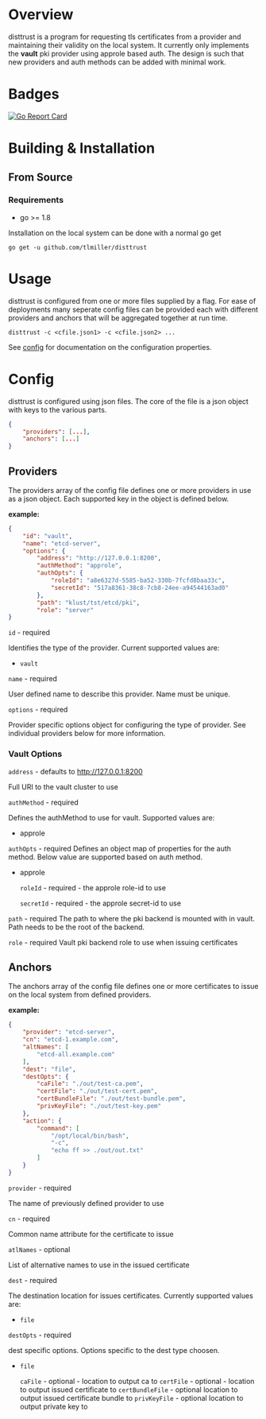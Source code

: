 # Overview

disttrust is a program for requesting tls certificates from a provider and
maintaining their validity on the local system. It currently only implements the
**vault** pki provider using approle based auth. The design is such that new
providers and auth methods can be added with minimal work.

# Badges
[![Go Report Card](https://goreportcard.com/badge/github.com/tlmiller/disttrust)](https://goreportcard.com/report/github.com/tlmiller/disttrust)

# Building & Installation

## From Source

### Requirements
- go >= 1.8

Installation on the local system can be done with a normal go get

`go get -u github.com/tlmiller/disttrust`

# Usage

disttrust is configured from one or more files supplied by a flag. For ease
of deployments many seperate config files can be provided each with different
providers and anchors that will be aggregated together at run time.

`disttrust -c <cfile.json1> -c <cfile.json2> ...`

See [config](#Config) for documentation on the configuration properties.

# Config
disttrust is configured using json files. The core of the file is a json object
with keys to the various parts.

```json
{
    "providers": [...],
    "anchors": [...]
}
```

## Providers
The providers array of the config file defines one or more providers in use as a
json object. Each supported key in the object is defined below.

**example:**
```json
{
    "id": "vault",
    "name": "etcd-server",
    "options": {
    	"address": "http://127.0.0.1:8200",
    	"authMethod": "approle",
    	"authOpts": {
    		"roleId": "a8e6327d-5585-ba52-330b-7fcfd8baa33c",
    		"secretId": "517a8361-38c8-7cb8-24ee-a94544163ad0"
    	},
    	"path": "klust/tst/etcd/pki",
    	"role": "server"
}
```

`id` - required

Identifies the type of the provider. Current supported values are:
* `vault`

`name` - required

User defined name to describe this provider. Name must be unique.

`options` - required

Provider specific options object for configuring the type of provider. See
individual providers below for more information.

### Vault Options

`address` - defaults to http://127.0.0.1:8200

Full URI to the vault cluster to use

`authMethod` - required

Defines the authMethod to use for vault. Supported values are:
* approle

`authOpts` - required
Defines an object map of properties for the auth method. Below value are
supported based on auth method.

* approle

    `roleId` - required - the approle role-id to use
    
    `secretId` - required - the approle secret-id to use

`path` - required
The path to where the pki backend is mounted with in vault. Path needs to be the
root of the backend.

`role` - required
Vault pki backend role to use when issuing certificates

## Anchors

The anchors array of the config file defines one or more certificates to
issue on the local system from defined providers.

**example:**
```json
{
	"provider": "etcd-server",
	"cn": "etcd-1.example.com",
	"altNames": [
		"etcd-all.example.com"
	],
	"dest": "file",
	"destOpts": {
        "caFile": "./out/test-ca.pem",
        "certFile": "./out/test-cert.pem",
        "certBundleFile": "./out/test-bundle.pem",
        "privKeyFile": "./out/test-key.pem"
	},
    "action": {
        "command": [
			"/opt/local/bin/bash",
			"-c",
			"echo ff >> ./out/out.txt"
		]
    }
}
```

`provider` - required

The name of previously defined provider to use

`cn` - required

Common name attribute for the certificate to issue

`atlNames` - optional

List of alternative names to use in the issued certificate

`dest` - required

The destination location for issues certificates. Currently supported values are:
* `file`

`destOpts` - required

dest specific options. Options specific to the dest type choosen.

* `file`

    `caFile` - optional - location to output ca to
    `certFile` - optional - location to output issued certificate to
    `certBundleFile` - optional location to output issued certificate bundle to
    `privKeyFile` - optional location to output private key to
